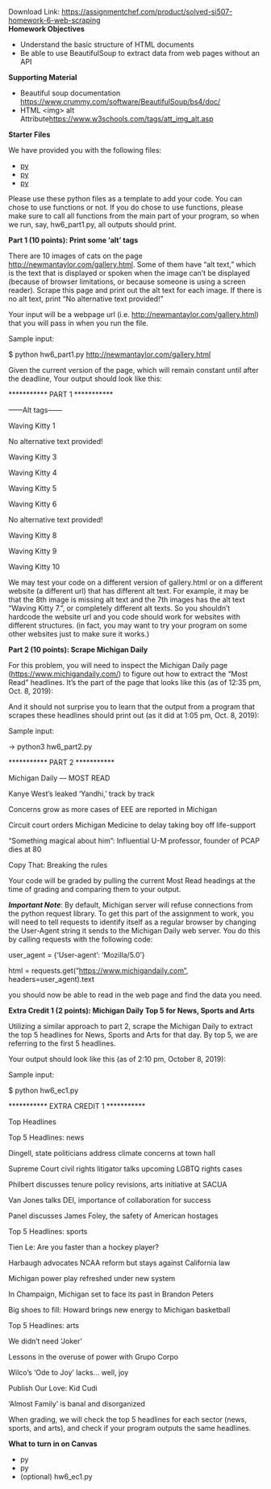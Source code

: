 Download Link: https://assignmentchef.com/product/solved-si507-homework-6-web-scraping
<br>
<strong>Homework Objectives</strong>

<ul>

 <li>Understand the basic structure of HTML documents</li>

 <li>Be able to use BeautifulSoup to extract data from web pages without an API</li>

</ul>




<strong>Supporting Material</strong>

<ul>

 <li>Beautiful soup documentation <a href="https://www.crummy.com/software/BeautifulSoup/bs4/doc/">https://www.crummy.com/software/BeautifulSoup/bs4/doc/</a></li>

 <li>HTML &lt;img&gt; alt Attribute<a href="https://www.w3schools.com/tags/att_img_alt.asp">https://www.w3schools.com/tags/att_img_alt.asp</a></li>

</ul>




<strong>Starter Files</strong>

We have provided you with the following files:

<ul>

 <li><a href="https://www.dropbox.com/s/bydpjndyfyvxk7v/hw6_part1.py?dl=0">py</a></li>

 <li><a href="https://www.dropbox.com/s/4yjv6nzblmz02d8/hw6_part2.py?dl=0">py</a></li>

 <li><a href="https://www.dropbox.com/s/bnqu2yej887lfa0/hw6_ec1.py?dl=0">py</a></li>

</ul>







Please use these python files as a template to add your code. You can chose to use functions or not. If you do chose to use functions, please make sure to call all functions from the main part of your program, so when we run, say, hw6_part1.py, all outputs should print.

<strong> </strong>




<strong>Part 1 (10 points): Print some ‘alt’ tags</strong>

There are 10 images of cats on the page <a href="http://newmantaylor.com/gallery.html">http://newmantaylor.com/gallery.html</a>. Some of them have “alt text,” which is the text that is displayed or spoken when the image can’t be displayed (because of browser limitations, or because someone is using a screen reader). Scrape this page and print out the alt text for each image. If there is no alt text, print “No alternative text provided!”




Your input will be a webpage url (i.e. <a href="http://newmantaylor.com/gallery.html">http://newmantaylor.com/gallery.html</a>) that you will pass in when you run the file.




Sample input:

$ python hw6_part1.py http://newmantaylor.com/gallery.html




Given the current version of the page, which will remain constant until after the deadline, Your output should look like this:




*********** PART 1 ***********

——Alt tags——




Waving Kitty 1

No alternative text provided!

Waving Kitty 3

Waving Kitty 4

Waving Kitty 5

Waving Kitty 6

No alternative text provided!

Waving Kitty 8

Waving Kitty 9

Waving Kitty 10







We may test your code on a different version of gallery.html or on a different website (a different url) that has different alt text. For example, it may be that the 8th image is missing alt text and the 7th images has the alt text “Waving Kitty 7.”, or completely different alt texts. So you shouldn’t hardcode the website url and you code should work for websites with different structures. (in fact, you may want to try your program on some other websites just to make sure it works.)




<strong>Part 2 (10 points): Scrape Michigan Daily</strong>




For this problem, you will need to inspect the Michigan Daily page (<a href="https://www.michigandaily.com/">https://www.michigandaily.com/</a>) to figure out how to extract the “Most Read” headlines. It’s the part of the page that looks like this (as of 12:35 pm, Oct. 8, 2019):




And it should not surprise you to learn that the output from a program that scrapes these headlines should print out (as it did at 1:05 pm, Oct. 8, 2019):




Sample input:

→ python3 hw6_part2.py




*********** PART 2 ***********

Michigan Daily — MOST READ




Kanye West’s leaked ‘Yandhi,’ track by track

Concerns grow as more cases of EEE are reported in Michigan

Circuit court orders Michigan Medicine to delay taking boy off life-support

“Something magical about him”: Influential U-M professor, founder of PCAP dies at 80

Copy That: Breaking the rules




Your code will be graded by pulling the current Most Read headings at the time of grading and comparing them to your output.




<strong>***Important Note***</strong>: By default, Michigan server will refuse connections from the python request library. To get this part of the assignment to work, you will need to tell requests to identify itself as a regular browser by changing the User-Agent string it sends to the Michigan Daily web server. You do this by calling requests with the following code:




user_agent = {‘User-agent’: ‘Mozilla/5.0’}

html = requests.get(“https://www.michigandaily.com”, headers=user_agent).text




you should now be able to read in the web page and find the data you need.




<strong>Extra Credit 1 (2 points): Michigan Daily Top 5 for News, Sports and Arts</strong>

Utilizing a similar approach to part 2, scrape the Michigan Daily to extract the top 5 headlines for News, Sports and Arts for that day. By top 5, we are referring to the first 5 headlines.




Your output should look like this (as of 2:10 pm, October 8, 2019):




Sample input:

$ python hw6_ec1.py







*********** EXTRA CREDIT 1 ***********

Top Headlines




Top 5 Headlines: news

Dingell, state politicians address climate concerns at town hall

Supreme Court civil rights litigator talks upcoming LGBTQ rights cases

Philbert discusses tenure policy revisions, arts initiative at SACUA

Van Jones talks DEI, importance of collaboration for success

Panel discusses James Foley, the safety of American hostages




Top 5 Headlines: sports

Tien Le: Are you faster than a hockey player?

Harbaugh advocates NCAA reform but stays against California law

Michigan power play refreshed under new system

In Champaign, Michigan set to face its past in Brandon Peters

Big shoes to fill: Howard brings new energy to Michigan basketball




Top 5 Headlines: arts

We didn’t need ‘Joker’

Lessons in the overuse of power with Grupo Corpo

Wilco’s ‘Ode to Joy’ lacks… well, joy

Publish Our Love: Kid Cudi

‘Almost Family’ is banal and disorganized




When grading, we will check the top 5 headlines for each sector (news, sports, and arts), and check if your program outputs the same headlines.




<strong> </strong>




<strong>What to turn in on Canvas</strong>

<ul>

 <li>py</li>

 <li>py</li>

 <li>(optional) hw6_ec1.py</li>

</ul>








